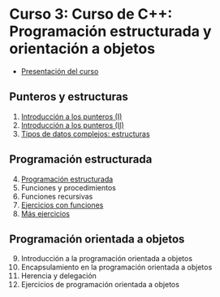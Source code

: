 # Curso 3: Curso de C++: Programación estructurada y orientación a objetos

* [Presentación del curso](curso/pdf/presentacion3.pdf)

## Punteros y estructuras

1. [Introducción a los punteros (I)](curso/u31)
2. [Introducción a los punteros (II)](curso/u32)
3. [Tipos de datos complejos: estructuras](curso/u33)

## Programación estructurada

4. [Programación estructurada](curso/u34)
5. Funciones y procedimientos
6. Funciones recursivas
7. [Ejercicios con funciones](curso/u37)
8. [Más ejercicios](curso/u38)

## Programación orientada a objetos

9. Introducción a la programación orientada a objetos
10. Encapsulamiento en la programación orientada a objetos
11. Herencia y delegación
12. Ejercicios de programación orientada a objetos



